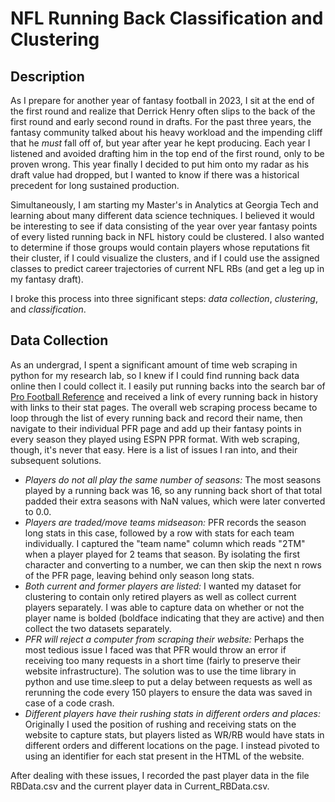 # NFL Running Back Classification and Clustering

## Description

As I prepare for another year of fantasy football in 2023, I sit at the end of the first round and realize that Derrick Henry often slips to the back of the first round and early second round in drafts. For the past three years, the fantasy community talked about his heavy workload and the impending cliff that he _must_ fall off of, but year after year he kept producing. Each year I listened and avoided drafting him in the top end of the first round, only to be proven wrong. This year finally I decided to put him onto my radar as his draft value had dropped, but I wanted to know if there was a historical precedent for long sustained production.

Simultaneously, I am starting my Master's in Analytics at Georgia Tech and learning about many different data science techniques. I believed it would be interesting to see if data consisting of the year over year fantasy points of every listed running back in NFL history could be clustered. I also wanted to determine if those groups would contain players whose reputations fit their cluster, if I could visualize the clusters, and if I could use the assigned classes to predict career trajectories of current NFL RBs (and get a leg up in my fantasy draft).

I broke this process into three significant steps: _data collection_, _clustering_, and _classification_.


## Data Collection

As an undergrad, I spent a significant amount of time web scraping in python for my research lab, so I knew if I could find running back data online then I could collect it. I easily put running backs into the search bar of [Pro Football Reference](https://www.pro-football-reference.com) and received a link of every running back in history with links to their stat pages. The overall web scraping process became to loop through the list of every running back and record their name, then navigate to their individual PFR page and add up their fantasy points in every season they played using ESPN PPR format. With web scraping, though, it's never that easy. Here is a list of issues I ran into, and their subsequent solutions.

+ _Players do not all play the same number of seasons:_ The most seasons played by a running back was 16, so any running back short of that total padded their extra seasons with NaN values, which were later converted to 0.0.
+ _Players are traded/move teams midseason:_ PFR records the season long stats in this case, followed by a row with stats for each team individually. I captured the "team name" column which reads "2TM" when a player played for 2 teams that season. By isolating the first character and converting to a number, we can then skip the next n rows of the PFR page, leaving behind only season long stats.
+ _Both current and former players are listed:_ I wanted my dataset for clustering to contain only retired players as well as collect current players separately. I was able to capture data on whether or not the player name is bolded (boldface indicating that they are active) and then collect the two datasets separately.
+ _PFR will reject a computer from scraping their website:_ Perhaps the most tedious issue I faced was that PFR would throw an error if receiving too many requests in a short time (fairly to preserve their website infrastructure). The solution was to use the time library in python and use time.sleep to put a delay between requests as well as rerunning the code every 150 players to ensure the data was saved in case of a code crash.
+ _Different players have their rushing stats in different orders and places:_ Originally I used the position of rushing and receiving stats on the website to capture stats, but players listed as WR/RB would have stats in different orders and different locations on the page. I instead pivoted to using an identifier for each stat present in the HTML of the website.

After dealing with these issues, I recorded the past player data in the file RBData.csv and the current player data in Current_RBData.csv.

